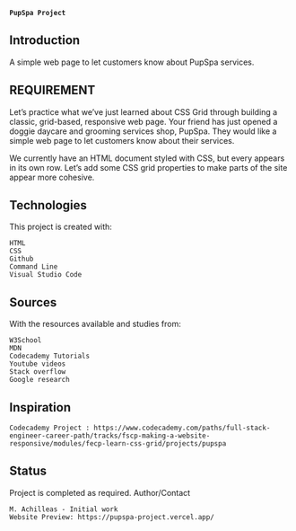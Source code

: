 **`PupSpa Project`**

## Introduction

A simple web page to let customers know about PupSpa services.

## REQUIREMENT

Let’s practice what we’ve just learned about CSS Grid through building a classic, grid-based, responsive web page. Your friend has just opened a doggie daycare and grooming services shop, PupSpa. They would like a simple web page to let customers know about their services.

We currently have an HTML document styled with CSS, but every
appears in its own row. Let’s add some CSS grid properties to make parts of the site appear more cohesive.

## Technologies

This project is created with:

    HTML
    CSS
    Github
    Command Line
    Visual Studio Code

## Sources

With the resources available and studies from:

    W3School
    MDN
    Codecademy Tutorials
    Youtube videos
    Stack overflow
    Google research

## Inspiration

    Codecademy Project : https://www.codecademy.com/paths/full-stack-engineer-career-path/tracks/fscp-making-a-website-responsive/modules/fecp-learn-css-grid/projects/pupspa

## Status

Project is completed as required.
Author/Contact

    M. Achilleas - Initial work
    Website Preview: https://pupspa-project.vercel.app/
    
